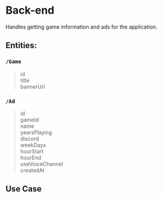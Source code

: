 # Back-end

Handles getting game information and ads for the application.

## Entities:

### ```/Game```

>id<br>
>title<br>
>bannerUrl<br>

### ```/Ad```

>id<br>
>gameId<br>
>name<br>
>yearsPlaying<br>
>discord<br>
>weekDays<br>
>hourStart<br>
>hourEnd<br>
>useVoiceChannel<br>
>createdAt<br>

## Use Case

